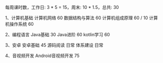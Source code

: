 每周课时数，工作日: 3 * 5 = 15，周末: 10 * 1.5，总共: 30

1、计算机基础
    计算机网络                60
    数据结构与算法             60
    计算机组成原理             60 / 10
    计算机操作系统             60

2、编程语言
    Java基础                 30
    Java进阶                 60
    kotlin学习               60
    
3、安卓
    安卓基础                  45
    源码阅读                  日常
    体系建设                  日常

4、音视频开发
    Android音视频开发         75